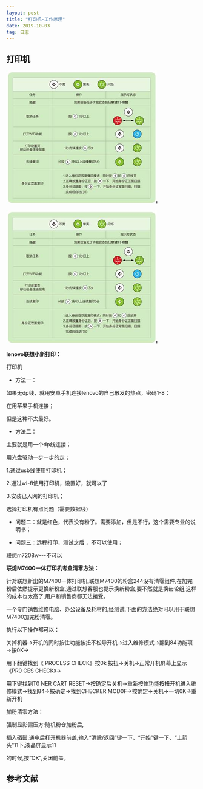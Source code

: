 ```yaml
---
layout: post
title: "打印机-工作原理"
date: 2019-10-03
tag: 日志
---
```




## 打印机

![dayinji ](/images/posts/printer/小新.jpg)

![dayinji ](../images/posts/printer/小新.jpg)



**lenovo联想小新打印：**

打印机

- 方法一：

如果无dp线，就用安卓手机连接lenovo的自己散发的热点，密码1-8；

在用苹果手机连接；

但是这种不太最好。

- 方法二：

主要就是用一个dp线连接；

用光盘驱动一步一步的走；

1.通过usb线使用打印机；

2.通过wi-fi使用打印机，设置好，就可以了

3.安装已入网的打印机；

选择打印机有点问题（需要数据线）





- 问题二：就是红色，代表没有粉了。需要添加，但是不行，这个需要专业的说明书；

- 问题三：远程打印，测试之后 ，不可以使用；









联想m7208w---不可以



**联熄M7400一体打印机考盒清零方法：**

针对联想新出的M7400一体打印机,联想M7400的粉盒244没有清零组件,在加完粉后依然提示更换新粉盒,通过联想客服也提示换新粉盒,要不然就是换齿轮组,这样的成本也太高了,用户和销售商都无法接受。

一个专门销售维修电脑、办公设备及耗材的,经测试,下面的方法绝对可以用于联想M7400加完粉清零。

执行以下操作都可以：

关掉机器→开机的同时按住功能按扭不松导开机→进入维修模式→翻到84功能项→按0K→

用下翻键找到《 PROCESS  CHECK》按0k 按扭→关机→正常开机屏幕上显示《PR0 CES CHECK》→

用下键找到T0 NER CART RESET→按确定后关机→重新按住功能按扭开机进入维修模式→找到84→按确定→找到CHECKER MOD0F→按确定→关机→一切0K→重新开机

加粉清零方法：

强制显影偏压方:随机粉仓加粉后,

插入硒鼓,通电后打开机器前盖,输入“清除/返回”键一下、“开始”键一下、“上箭头”11下,液晶屏显示11

的时候,按“OK”,关闭前盖。

## 参考文献

```

```



